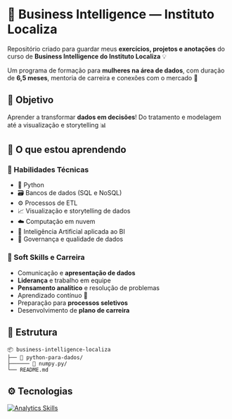 # 💼 Business Intelligence — Instituto Localiza

Repositório criado para guardar meus **exercícios, projetos e anotações** do curso de **Business Intelligence do Instituto Localiza** 💡

Um programa de formação para **mulheres na área de dados**, com duração de **6,5 meses**, mentoria de carreira e conexões com o mercado 🚀

## 🎯 Objetivo

Aprender a transformar **dados em decisões**!
Do tratamento e modelagem até a visualização e storytelling 📊


## 🧠 O que estou aprendendo

### 🧩 Habilidades Técnicas

* 🐍 Python
* 🗃️ Bancos de dados (SQL e NoSQL)
* ⚙️ Processos de ETL
* 📈 Visualização e storytelling de dados
* ☁️ Computação em nuvem
* 🤖 Inteligência Artificial aplicada ao BI
* 🧭 Governança e qualidade de dados

### 💬 Soft Skills e Carreira

* Comunicação e **apresentação de dados**
* **Liderança** e trabalho em equipe
* **Pensamento analítico** e resolução de problemas
* Aprendizado contínuo 🌱
* Preparação para **processos seletivos**
* Desenvolvimento de **plano de carreira**

## 📂 Estrutura

```
📦 business-intelligence-localiza
├── 📁 python-para-dados/
├────── 📁 numpy.py/
└── README.md
```

## ⚙️ Tecnologias

[![Analytics Skills](https://skillicons.dev/icons?i=python,mysql,git,github)](https://skillicons.dev)

